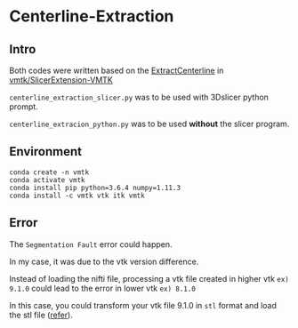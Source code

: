 # Centerline-Extraction
## Intro
Both codes were written based on the [ExtractCenterline](https://github.com/vmtk/SlicerExtension-VMTK/blob/master/ExtractCenterline/ExtractCenterline.py) in [vmtk/SlicerExtension-VMTK](https://github.com/vmtk/SlicerExtension-VMTK)

`centerline_extraction_slicer.py` was to be used with 3Dslicer python prompt.

`centerline_extracion_python.py` was to be used __without__ the slicer program.


## Environment

```
conda create -n vmtk
conda activate vmtk
conda install pip python=3.6.4 numpy=1.11.3
conda install -c vmtk vtk itk vmtk
```

## Error
The `Segmentation Fault` error could happen.

In my case, it was due to the vtk version difference.

Instead of loading the nifti file, processing a vtk file created in higher vtk `ex) 9.1.0` could lead to the error in lower vtk `ex) 8.1.0`

In this case, you could transform your vtk file 9.1.0 in `stl` format and load the stl file ([refer](https://github.com/donny8/Centerline-Extraction/blob/5648b42003a09133744de2ca2b38e444420a1194/centerline_extraction_python.py#L102)). 

